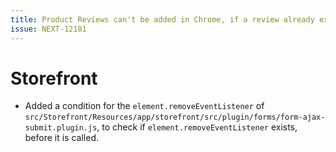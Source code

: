 ```yaml
---
title: Product Reviews can't be added in Chrome, if a review already exists by another user
issue: NEXT-12181
---
```

# Storefront
* Added a condition for the `element.removeEventListener` of `src/Storefront/Resources/app/storefront/src/plugin/forms/form-ajax-submit.plugin.js`, to check if `element.removeEventListener` exists, before it is called.

